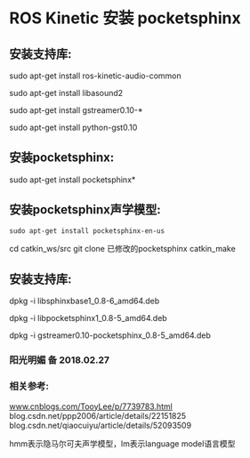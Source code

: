 # ROS Kinetic 安装 pocketsphinx #

## 安装支持库:
sudo apt-get install ros-kinetic-audio-common

sudo apt-get install libasound2

sudo apt-get install gstreamer0.10-*

sudo apt-get install python-gst0.10

## 安装pocketsphinx:
sudo apt-get install pocketsphinx*
## 安装pocketsphinx声学模型:
    sudo apt-get install pocketsphinx-en-us

cd catkin_ws/src
git clone 已修改的pocketsphinx
catkin_make

## 安装支持库:
dpkg -i libsphinxbase1_0.8-6_amd64.deb

dpkg -i libpocketsphinx1_0.8-5_amd64.deb

dpkg -i gstreamer0.10-pocketsphinx_0.8-5_amd64.deb

### 阳光明媚 备 2018.02.27

### 相关参考:
www.cnblogs.com/TooyLee/p/7739783.html
blog.csdn.net/ppp2006/article/details/22151825
blog.csdn.net/qiaocuiyu/article/details/52093509

hmm表示隐马尔可夫声学模型，lm表示language model语言模型


